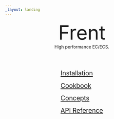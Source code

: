 ```yaml
---
_layout: landing
---
```



<div style="text-align: center; font-size: 4rem">Frent</div>

<div style="text-align: center;">High performance EC/ECS.</div>

<br/>

<br/>

<div style="font-size: 1rem; padding: 1rem; max-width: fit-content; margin-left: auto; margin-right: auto;">
    <div style="margin: 1rem; font-size: 1.3rem"><a href="/installation.html">Installation</a></div>
    <div style="margin: 1rem; font-size: 1.3rem"><a href="/cookbook/component-composition.html">Cookbook</a></div>
    <div style="margin: 1rem; font-size: 1.3rem"><a href="/doc/events.html">Concepts</a></div>
    <div style="margin: 1rem; font-size: 1.3rem"><a href="/api/Frent.html">API Reference</a></div>
</div>
